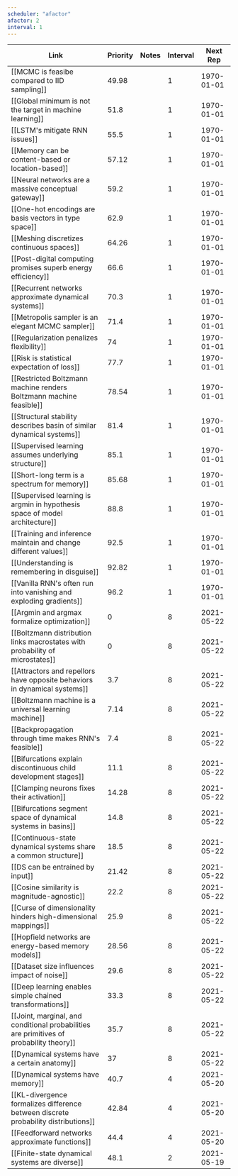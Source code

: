 ```yaml
---
scheduler: "afactor"
afactor: 2
interval: 1
---
```

| Link | Priority | Notes | Interval | Next Rep |
|------|----------|-------|---------|----------|
| [[MCMC is feasibe compared to IID sampling]] | 49.98 |  | 1 | 1970-01-01 |
| [[Global minimum is not the target in machine learning]] | 51.8 |  | 1 | 1970-01-01 |
| [[LSTM's mitigate RNN issues]] | 55.5 |  | 1 | 1970-01-01 |
| [[Memory can be content-based or location-based]] | 57.12 |  | 1 | 1970-01-01 |
| [[Neural networks are a massive conceptual gateway]] | 59.2 |  | 1 | 1970-01-01 |
| [[One-hot encodings are basis vectors in type space]] | 62.9 |  | 1 | 1970-01-01 |
| [[Meshing discretizes continuous spaces]] | 64.26 |  | 1 | 1970-01-01 |
| [[Post-digital computing promises superb energy efficiency]] | 66.6 |  | 1 | 1970-01-01 |
| [[Recurrent networks approximate dynamical systems]] | 70.3 |  | 1 | 1970-01-01 |
| [[Metropolis sampler is an elegant MCMC sampler]] | 71.4 |  | 1 | 1970-01-01 |
| [[Regularization penalizes flexibility]] | 74 |  | 1 | 1970-01-01 |
| [[Risk is statistical expectation of loss]] | 77.7 |  | 1 | 1970-01-01 |
| [[Restricted Boltzmann machine renders Boltzmann machine feasible]] | 78.54 |  | 1 | 1970-01-01 |
| [[Structural stability describes basin of similar dynamical systems]] | 81.4 |  | 1 | 1970-01-01 |
| [[Supervised learning assumes underlying structure]] | 85.1 |  | 1 | 1970-01-01 |
| [[Short-long term is a spectrum for memory]] | 85.68 |  | 1 | 1970-01-01 |
| [[Supervised learning is argmin in hypothesis space of model architecture]] | 88.8 |  | 1 | 1970-01-01 |
| [[Training and inference maintain and change different values]] | 92.5 |  | 1 | 1970-01-01 |
| [[Understanding is remembering in disguise]] | 92.82 |  | 1 | 1970-01-01 |
| [[Vanilla RNN's often run into vanishing and exploding gradients]] | 96.2 |  | 1 | 1970-01-01 |
| [[Argmin and argmax formalize optimization]] | 0 |  | 8 | 2021-05-22 |
| [[Boltzmann distribution links macrostates with probability of microstates]] | 0 |  | 8 | 2021-05-22 |
| [[Attractors and repellors have opposite behaviors in dynamical systems]] | 3.7 |  | 8 | 2021-05-22 |
| [[Boltzmann machine is a universal learning machine]] | 7.14 |  | 8 | 2021-05-22 |
| [[Backpropagation through time makes RNN's feasible]] | 7.4 |  | 8 | 2021-05-22 |
| [[Bifurcations explain discontinuous child development stages]] | 11.1 |  | 8 | 2021-05-22 |
| [[Clamping neurons fixes their activation]] | 14.28 |  | 8 | 2021-05-22 |
| [[Bifurcations segment space of dynamical systems in basins]] | 14.8 |  | 8 | 2021-05-22 |
| [[Continuous-state dynamical systems share a common structure]] | 18.5 |  | 8 | 2021-05-22 |
| [[DS can be entrained by input]] | 21.42 |  | 8 | 2021-05-22 |
| [[Cosine similarity is magnitude-agnostic]] | 22.2 |  | 8 | 2021-05-22 |
| [[Curse of dimensionality hinders high-dimensional mappings]] | 25.9 |  | 8 | 2021-05-22 |
| [[Hopfield networks are energy-based memory models]] | 28.56 |  | 8 | 2021-05-22 |
| [[Dataset size influences impact of noise]] | 29.6 |  | 8 | 2021-05-22 |
| [[Deep learning enables simple chained transformations]] | 33.3 |  | 8 | 2021-05-22 |
| [[Joint, marginal, and conditional probabilities are primitives of probability theory]] | 35.7 |  | 8 | 2021-05-22 |
| [[Dynamical systems have a certain anatomy]] | 37 |  | 8 | 2021-05-22 |
| [[Dynamical systems have memory]] | 40.7 |  | 4 | 2021-05-20 |
| [[KL-divergence formalizes difference between discrete probability distributions]] | 42.84 |  | 4 | 2021-05-20 |
| [[Feedforward networks approximate functions]] | 44.4 |  | 4 | 2021-05-20 |
| [[Finite-state dynamical systems are diverse]] | 48.1 |  | 2 | 2021-05-19 |